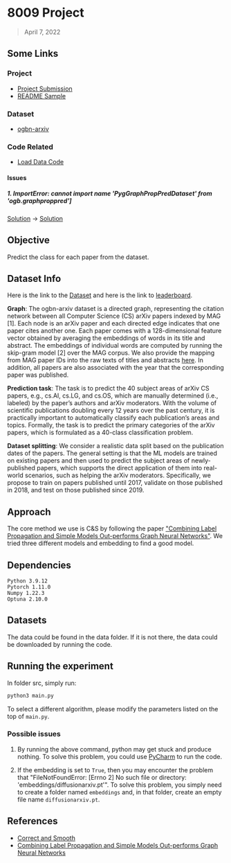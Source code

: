 # 8009 Project

> April 7, 2022

## Some Links

### Project

- [Project Submission](https://canvas.cityu.edu.hk/courses/46749/assignments/196816)
- [README Sample](https://github.com/rguo12/network-deconfounder-wsdm20)

### Dataset

- [ogbn-arxiv](https://ogb.stanford.edu/docs/nodeprop/#ogbn-arxiv)

### Code Related

- [Load Data Code](https://github.com/rguo12/network-deconfounder-wsdm20)

#### Issues

##### 1. ImportError: cannot import name 'PygGraphPropPredDataset' from 'ogb.graphproppred']

[Solution](https://github.com/snap-stanford/ogb/issues/115) -> [Solution](https://github.com/pyg-team/pytorch_geometric#installation)


## Objective

Predict the class for each paper from the dataset.

## Dataset Info

Here is the link to the [Dataset](https://ogb.stanford.edu/docs/nodeprop/#ogbn-arxiv) and here is the link to [leaderboard](https://ogb.stanford.edu/docs/leader_nodeprop/#ogbn-arxiv).

**Graph**: The ogbn-arxiv dataset is a directed graph, representing the citation network between all Computer Science (CS) arXiv papers indexed by MAG [1]. Each node is an arXiv paper and each directed edge indicates that one paper cites another one. Each paper comes with a 128-dimensional feature vector obtained by averaging the embeddings of words in its title and abstract. The embeddings of individual words are computed by running the skip-gram model [2] over the MAG corpus. We also provide the mapping from MAG paper IDs into the raw texts of titles and abstracts [here](https://snap.stanford.edu/ogb/data/misc/ogbn_arxiv/titleabs.tsv.gz). In addition, all papers are also associated with the year that the corresponding paper was published.

**Prediction task**: The task is to predict the 40 subject areas of arXiv CS papers, e.g., cs.AI, cs.LG, and cs.OS, which are manually determined (i.e., labeled) by the paper’s authors and arXiv moderators. With the volume of scientific publications doubling every 12 years over the past century, it is practically important to automatically classify each publication’s areas and topics. Formally, the task is to predict the primary categories of the arXiv papers, which is formulated as a 40-class classification problem.

**Dataset splitting**: We consider a realistic data split based on the publication dates of the papers. The general setting is that the ML models are trained on existing papers and then used to predict the subject areas of newly-published papers, which supports the direct application of them into real-world scenarios, such as helping the arXiv moderators. Specifically, we propose to train on papers published until 2017, validate on those published in 2018, and test on those published since 2019.


## Approach

The core method we use is C&S by following the paper ["Combining Label Propagation and Simple Models Out-performs Graph Neural Networks"](https://arxiv.org/abs/2010.13993). We tried three different models and embedding to find a good model.


## Dependencies

```text
Python 3.9.12
Pytorch 1.11.0
Numpy 1.22.3
Optuna 2.10.0
```

## Datasets

The data could be found in the data folder. If it is not there, the data could be downloaded by running the code.

## Running the experiment

In folder src, simply run:

```bash
python3 main.py
```

To select a different algorithm, please modify the parameters listed on the top of `main.py`.

### Possible issues

1. By running the above command, python may get stuck and produce nothing. To solve this problem, you could use [PyCharm](https://www.jetbrains.com/pycharm/) to run the code.

2. If the embedding is set to `True`, then you may encounter the problem that "FileNotFoundError: [Errno 2] No such file or directory: 'embeddings/diffusionarxiv.pt'". To solve this problem, you simply need to create a folder named `embeddings` and, in that folder, create an empty file name `diffusionarxiv.pt`.

## References

- [Correct and Smooth](https://github.com/CUAI/CorrectAndSmooth)
- [Combining Label Propagation and Simple Models Out-performs Graph Neural Networks](https://arxiv.org/abs/2010.13993)
